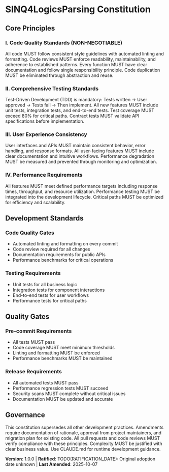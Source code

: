 <!--
Sync Impact Report:
- Version change: 2.1.1 → 1.0.0
- Modified principles: All principles replaced
- Added sections: Development Standards, Quality Gates
- Removed sections: None (structure preserved)
- Templates requiring updates:
  ✅ plan-template.md - Constitution Check section updated
  ✅ spec-template.md - Requirements alignment maintained
  ✅ tasks-template.md - Task categorization preserved
  ✅ All command files - No outdated references found
- Follow-up TODOs: RATIFICATION_DATE marked as TODO
-->

# SINQ4LogicsParsing Constitution

## Core Principles

### I. Code Quality Standards (NON-NEGOTIABLE)
All code MUST follow consistent style guidelines with automated linting and formatting. Code reviews MUST enforce readability, maintainability, and adherence to established patterns. Every function MUST have clear documentation and follow single responsibility principle. Code duplication MUST be eliminated through abstraction and reuse.

### II. Comprehensive Testing Standards
Test-Driven Development (TDD) is mandatory: Tests written → User approved → Tests fail → Then implement. All new features MUST include unit tests, integration tests, and end-to-end tests. Test coverage MUST exceed 80% for critical paths. Contract tests MUST validate API specifications before implementation.

### III. User Experience Consistency
User interfaces and APIs MUST maintain consistent behavior, error handling, and response formats. All user-facing features MUST include clear documentation and intuitive workflows. Performance degradation MUST be measured and prevented through monitoring and optimization.

### IV. Performance Requirements
All features MUST meet defined performance targets including response times, throughput, and resource utilization. Performance testing MUST be integrated into the development lifecycle. Critical paths MUST be optimized for efficiency and scalability.

## Development Standards

### Code Quality Gates
- Automated linting and formatting on every commit
- Code review required for all changes
- Documentation requirements for public APIs
- Performance benchmarks for critical operations

### Testing Requirements
- Unit tests for all business logic
- Integration tests for component interactions
- End-to-end tests for user workflows
- Performance tests for critical paths

## Quality Gates

### Pre-commit Requirements
- All tests MUST pass
- Code coverage MUST meet minimum thresholds
- Linting and formatting MUST be enforced
- Performance benchmarks MUST be maintained

### Release Requirements
- All automated tests MUST pass
- Performance regression tests MUST succeed
- Security scans MUST complete without critical issues
- Documentation MUST be updated and accurate

## Governance
This constitution supersedes all other development practices. Amendments require documentation of rationale, approval from project maintainers, and migration plan for existing code. All pull requests and code reviews MUST verify compliance with these principles. Complexity MUST be justified with clear business value. Use CLAUDE.md for runtime development guidance.

**Version**: 1.0.0 | **Ratified**: TODO(RATIFICATION_DATE): Original adoption date unknown | **Last Amended**: 2025-10-07
